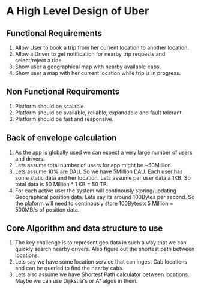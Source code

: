 # A High Level Design of Uber

## Functional Requirements
1. Allow User to book a trip from her current location to another location.
2. Allow a Driver to get notification for nearby trip requests and select/reject a ride.
3. Show user a geographical map with nearby available cabs.
4. Show user a map with her current location while trip is in progress.

## Non Functional Requirements
1. Platform should be scalable.
2. Platform should be available, reliable, expandable and fault tolerant.
3. Platform should be fast and responsive.

## Back of envelope calculation
1. As the app is globally used we can expect a very large number of users and drivers.
2. Lets assume total number of users for app might be ~50Million.
3. Lets assume 10% are DAU. So we have 5Million DAU. Each user has some static data and
   her location. Lets assume per user data a 1KB. So total data is 50 Million * 1 KB = 50 TB.
4. For each active user the system will continously storing/updating Geographical position data. Lets say its around 100Bytes per second. So the plaform will need to continously store 100Bytes x 5 Million = 500MB/s of position data.

## Core Algorithm and data structure to use
1. The key challenge is to represent geo data in such a way that we can quickly search nearby drivers. Also figure out the shortest path between locations.
2. Lets say we have some location service that can ingest Cab locations and can be queried to find the nearby cabs.
3. Lets also assume we have Shortest Path calculator between locations. Maybe we can use Dijikstra's or A* algos in them.
